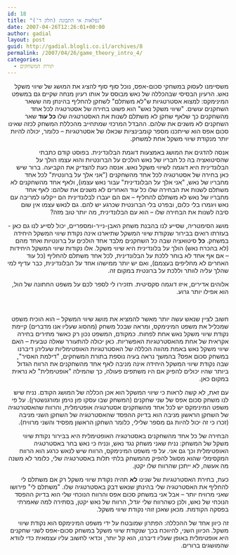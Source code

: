 ```yaml
---
id: 18
title: "נפלאות אי התבונה (חלק ד')"
date: 2007-04-26T12:26:01+00:00
author: gadial
layout: post
guid: http://gadial.blogli.co.il/archives/8
permalink: /2007/04/26/game_theory_intro_4/
categories:
  - תורת המשחקים
---
```

<p class="MsoNormal" dir="rtl">
  <span>משסיימנו לעסוק במשחקי סכום-אפס, נוכל סוף סוף להציג את המושג של שיווי משקל נאש. הרעיון הבסיסי שבהכללה של נאש מבוסס על אותו רעיון מנחה שקיים גם במשפט המינימקס: למצוא אסטרטגיות ש"לא משתלם" לשחקן להחליף בהינתן מה ששאר השחקנים עו</span><span>שי</span><span>ם. "</span><span>שי</span><span>ווי משקל נאש" הוא פשוט בחירה של אסטרטגיה לכל אחד מהשחקנים כך שלאף שחקן לא משתלם לשנות את האסטרטגיה שלו <strong>כל עוד</strong> שאר השחקנים לא משנים את שלהם. ההבדל המרכזי שמתחייב מהכללת המשחק לכזה שאינו סכום אפס הוא </span><span>שי</span><span>יתכנו מספר קומבינציות שכאלו של אסטרטגיות – כלומר, יכולה להיות יותר מנקודת </span><span>שי</span><span>ווי משקל אחת למשחק.</span>
</p>

<p class="MsoNormal" dir="rtl">
  <span>אנסה להדגים את המושג באמצעות דוגמת הבלונדינית. בפוסט קודם כתבתי שהסיטואציה בה כל חבריו של נאש הולכים על הברונטיות והוא עצמו הולך על הבלונדינית היא דוגמה ל</span><span>שי</span><span>ווי משקל נאש. אנסה כעת להצדיק את הקביעה. ברור </span><span>שי</span><span>ש כאן בחירה של אסטרטגיה לכל אחד מהשחקנים ("אני אלך על ברונטית" לכל אחד מחבריו של נאש, "אני אלך על הבלונדינית" עבור נאש עצמו), ולאף אחד מהשחקנים לא משתלם לשנות את הבחירה שלו כל עוד האחרים לא משנים את שלהם: לאף אחד מחבריו של נאש לא משתלם להחליף – </span><span>אם הם יעברו לבלונדינית הם ייקלעו למריבה עם נאש ויגמרו בלי כלום, ובפרט בלי הברונטית שכרגע יש להם. גם לנאש עצמו אין שום סיבה לשנות את הבחירה שלו – הוא עם הבלונדינית, מה יותר טוב מזה? </span>
</p>

<p class="MsoNormal" dir="rtl">
  <span>מושג הסימטריה, שסייע לנו בהבנת משחק האבן-נייר-ומספריים, יכול לסייע לנו גם כאן - בעזרתו רואים בבירור שנקודת שיווי המשקל שתיארנו אינה נקודת </span><span>שי</span><span>ווי המשקל היחידה במשחק. <strong>כל</strong> סיטואציה שבה כל השחקנים מלבד אחד הולכים על ברונטיות ואחד מהם (לא בהכרח נאש) הולך על בלונדינית היא </span><span>שי</span><span>ווי משקל. אלו נקודות </span><span>שי</span><span>ווי המשקל היחידות – אם אף אחד לא בוחר ללכת על הבלונדינית, לכל אחד משתלם להחליף (כל עוד האחרים לא מחליפים בעצמם), ואם יש יותר ממישהו אחד על הבלונדינית, כבר עדיף למי שהלך עליה לוותר וללכת על ברונטית במקום זה.</span>
</p>

<p class="MsoNormal" dir="rtl">
  <span>אלוהים אדירים, איזו דוגמה סקסיטית. תזכירו לי לספר לכם על משפט החתונה של הול, הוא אפילו יותר גרוע.</span>
</p>

<p class="MsoNormal" dir="rtl">
  &nbsp;
</p>

<p class="MsoNormal" dir="rtl">
  <span>חשוב לציין שנאש עשה יותר מאשר להמציא את מושג </span><span>שי</span><span>ווי המשקל – הוא הוכיח משפט שמכליל את משפט המינימקס, ומראה שבכל משחק (מהסוג שעליו אנו מדברים) קיימת נקודת </span><span>שי</span><span>ווי משקל נאש אחת לפחות. כמקודם, המשפט נכון רק כאשר מתירים בחירה אקראית של אחת מהאסטרטגיות האפשריות. כאן יכולה להתעורר שאלה טבעית – האם </span><span>שי</span><span>ווי משקל נאש באמת מהווה הכללה של האסטרטגיות האופטימליות שעליהן דיברנו במשחק סכום אפס? בהמשך נראה בעיה נוספת בתורת המשחקים, "דילמת האסיר", שבה נקודת </span><span>שי</span><span>ווי המשקל היחידה אינה מניבה לאף אחד מהשחקנים את הרווח הגדול ביותר שהיו יכולים להפיק אם היו משתפים פעולה, כך שהמילה "אופטימלית" לא נראית במקום כאן.</span>
</p>

<p class="MsoNormal" dir="rtl">
  <span></span>
</p>

<p class="MsoNormal" dir="rtl">
  <span>עם זאת, לא קשה לראות כי </span><span>שי</span><span>ווי המשקל הוא אכן הכללה של המושג הקודם. נניח </span><span>שי</span><span>ש לנו משחק סכום אפס של שני שחקנים (המשחק שבו עסקו פון נוימן ומורגנשטרן). על פי משפט המינימקס יש לכל אחד מהשחקנים אסטרטגיה אופטימלית, והרווח שהאסטרטגיה של השחקן הראשון מניבה הוא בדיוק ההפסד שהאסטרטגיה של השחקן השני מניבה (זכרו כי זה יכול להיות גם מספר שלילי, כלומר השחקן הראשון מפסיד והשני מרוויח).</span>
</p>

<p class="MsoNormal" dir="rtl">
  <span>הבחירה של כל אחד מהשחקנים באסטרטגיה האופטימלית היא בבירור נקודת </span><span>שי</span><span>ווי משקל של המשחק: נניח שאני משחק נגד נאש, ונניח כי נאש בחר באסטרטגיה האופטימלית וכך גם אני. על פי משפט המינימקס, הרווח שיש לנאש כרגע הוא הרווח המקסימלי שהוא מסוגל להפיק מהמשחק בלתי תלות באסטרטגיה שלי, כלומר לא משנה מה אעשה, לא ייתכן שהרווח שלו יקטן.</span>
</p>

<p class="MsoNormal" dir="rtl">
  <span>כעת, בחירת האסטרטגיות של שנינו <strong>לא</strong> תהיה נקודת </span><span>שי</span><span>ווי משקל רק אם משתלם לי להחליף את האסטרטגיה שלי בהינתן שנאש דבק באסטרטגיה שלו. "משתלם לי" פירושו שאני מרוויח יותר – אבל אני במשחק סכום אפס והרווח הנוכחי שלי הוא בדיוק ההפסד הנוכחי של נאש, ולכן כשהרווח שלי יגדל, הרווח של נאש יקטן, בסתירה למה שאמרתי בפסקה הקודמת. מכאן שאכן זוהי נקודת שיווי משקל.</span>
</p>

<p class="MsoNormal" dir="rtl">
  זה כיוון אחד של ההכללה: הפתרון שמובטח על ידי משפט המינימקס הוא נקודת שיווי משקל. הכיוון השני, להיווכח בכך שנקודת שיווי משקל במשחק סכום-אפס לשני שחקנים היא אופטימלית באופן שעליו דיברנו, הוא קל יותר, וכדאי לחשוב עליו עצמאית כדי לוודא שהמושגים ברורים.
</p>